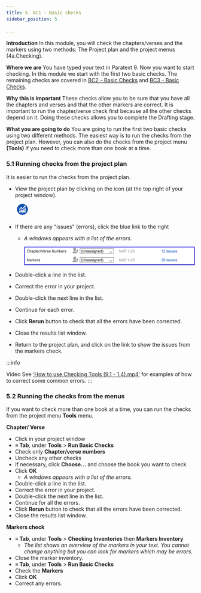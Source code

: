 ```yaml
---
title: 5. BC1 – Basic checks
sidebar_position: 5

---
```






**Introduction**
In this module, you will check the chapters/verses and the markers using two methods: The Project plan and the project menus (4a.Checking).


**Where we are**
You have typed your text in Paratext 9. Now you want to start checking. In this module we start with the first two basic checks. The remaining checks are covered in [BC2 – Basic Checks](/Training-Manual/03-Stage-2/12.BC2.md) and [BC3 - Basic Checks](/Training-Manual/04-Stage-3/19.BC3.md).


**Why this is important**
These checks allow you to be sure that you have all the chapters and verses and that the other markers are correct. It is important to run the chapter/verse check first because all the other checks depend on it. Doing these checks allows you to complete the Drafting stage.


**What you are going to do**
You are going to run the first two basic checks using two different methods. The easiest way is to run the checks from the project plan. However, you can also do the checks from the project menu **(Tools)** if you need to check more than one book at a time.


### 5.1 Running checks from the project plan


It is easier to run the checks from the project plan.

- View the project plan by clicking on the icon
(at the top right of your project window).

	![](./711589960.png)

- If there are any "issues" (errors), click the blue link to the right
	- _A windows appears with a list of the errors_.

		![](./1096277516.png)

- Double-click a line in the list.
- Correct the error in your project.
- Double-click the next line in the list.
- Continue for each error.
- Click **Rerun** button to check that all the errors have been corrected.
- Close the results list window.
- Return to the project plan, and click on the link to show the issues from the markers check.

:::info


Video See [‘How to use Checking Tools (9.1 - 1.4).mp4’](https://vimeo.com/461361122) for examples of how to correct some common errors. :::


### 5.2 Running the checks from the menus


If you want to check more than one book at a time, you can run the checks from the project menu **Tools** menu.


**Chapter/ Verse**

- Click in your project window
- **≡ Tab**, under **Tools** > **Run Basic Checks**
- Check only **Chapter/verse numbers**
- Uncheck any other checks
- If necessary, click **Choose…** and choose the book you want to check
- Click **OK**
	- _A windows appears with a list of the errors._
- Double-click a line in the list.
- Correct the error in your project.
- Double-click the next line in the list.
- Continue for all the errors.
- Click **Rerun** button to check that all the errors have been corrected.
- Close the results list window.

**Markers check**

- **≡ Tab**, under **Tools** > **Checking Inventories** then **Markers Inventory**
	- _The list shows an overview of the markers in your text. You cannot change anything but you can look for markers which may be errors._
- Close the marker inventory.
- **≡ Tab**, under **Tools** > **Run Basic Checks**
- Check the **Markers**
- Click **OK**
- Correct any errors.
